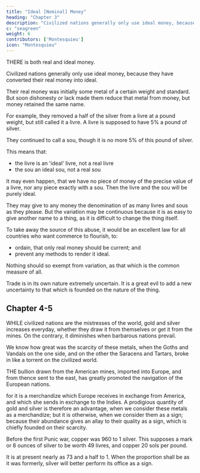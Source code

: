 ```yaml
---
title: "Ideal [Nominal] Money"
heading: "Chapter 3"
description: "Civilized nations generally only use ideal money, because they have converted their real money into ideal"
c: "seagreen"
weight: 6
contributors: ['Montesquieu']
icon: "Montesquieu"
---
```




THERE is both real and ideal money.

Civilized nations generally only use ideal money, because they have converted their real money into ideal.

Their real money was initially some metal of a certain weight and standard. But soon dishonesty or lack made them reduce that metal from money, but money retained the same name.

For example, they removed a half of the silver from a livre at a pound weight, but still called it a livre. A livre is supposed to have 5% a pound of silver.

They continued to call a sou, though it is no more 5% of this pound of silver.

This means that:
- the livre is an 'ideal' livre, not a real livre
- the sou an ideal sou, not a real sou

<!-- Thus of the other subdivisions a livre is only a small part of the original livre. -->
It may even happen, that we have no piece of money of the precise value of a livre, nor any piece exactly with a sou.
Then the livre and the sou will be purely ideal.

They may give to any money the denomination of as many livres and sous as they please.
But the variation may be continuous because it is as easy to give another name to a thing, as it is difficult to change the thing itself.

To take away the source of this abuse, it would be an excellent law for all countries who want commerce to flourish, to:
- ordain, that only real money should be current; and
- prevent any methods to render it ideal.

Nothing should so exempt from variation, as that which is the common measure of all.

Trade is in its own nature extremely uncertain.
It is a great evil to add a new uncertainty to that which is founded on the nature of the thing.



## Chapter 4-5

WHILE civilized nations are the mistresses of the world, gold and silver increases everyday, whether they draw it from themselves or get it from the mines. On the contrary, it diminishes when barbarous nations prevail.

We know how great was the scarcity of these metals, when the Goths and Vandals on the one side, and on the other the Saracens and Tartars, broke in like a torrent on the civilized world.

THE bullion drawn from the American mines, imported into Europe, and from thence sent to the east, has greatly promoted the navigation of the European nations.

for it is a merchandize which Europe receives in exchange from America, and which she sends in exchange to the Indies.
A prodigious quantity of gold and silver is therefore an advantage, when we consider these metals as a merchandize; but it is otherwise, when we consider them as a sign; because their abundance gives an allay to their quality as a sign, which is chiefly founded on their scarcity.

Before the first Punic war, copper was 960 to 1 silver. This supposes a mark or 8 ounces of silver to be worth 49 livres, and copper 20 sols per pound.

It is at present nearly as 73 and a half to 1. When the proportion shall be as it was formerly, silver will better perform its office as a sign.
